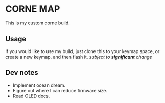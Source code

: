 # CORNE MAP
This is my custom corne build.

## Usage
If you would like to use my build, just clone this to your keymap space, or create a new keymap, and then flash it.
*subject to **significant** change*

## Dev notes
- Implement ocean dream.
- Figure out where I can reduce firmware size.
- Read OLED docs.
